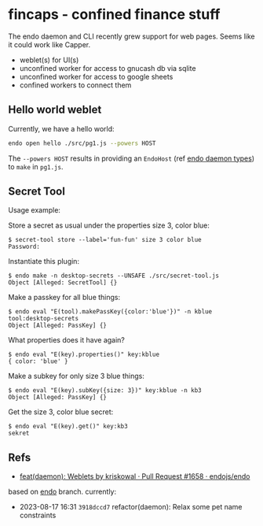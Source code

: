 # fincaps - confined finance stuff

The endo daemon and CLI recently grew support for web pages.
Seems like it could work like Capper.

- weblet(s) for UI(s)
- unconfined worker for access to gnucash db via sqlite
- unconfined worker for access to google sheets
- confined workers to connect them

## Hello world weblet

Currently, we have a hello world:

```sh
endo open hello ./src/pg1.js --powers HOST
```

The `--powers HOST` results in providing an `EndoHost` (ref
[endo daemon types](https://github.com/endojs/endo/blob/endo/packages/daemon/src/types.d.ts)) to `make` in `pg1.js`.

## Secret Tool

Usage example:

Store a secret as usual under the properties size 3, color blue:

```
$ secret-tool store --label='fun-fun' size 3 color blue
Password:
```

Instantiate this plugin:

```
$ endo make -n desktop-secrets --UNSAFE ./src/secret-tool.js
Object [Alleged: SecretTool] {}
```

Make a passkey for all blue things:

```
$ endo eval "E(tool).makePassKey({color:'blue'})" -n kblue tool:desktop-secrets
Object [Alleged: PassKey] {}
```

What properties does it have again?

```
$ endo eval "E(key).properties()" key:kblue
{ color: 'blue' }
```

Make a subkey for only size 3 blue things:

```
$ endo eval "E(key).subKey({size: 3})" key:kblue -n kb3
Object [Alleged: PassKey] {}
```

Get the size 3, color blue secret:

```
$ endo eval "E(key).get()" key:kb3
sekret
```

## Refs

- [feat\(daemon\): Weblets by kriskowal · Pull Request \#1658 · endojs/endo](https://github.com/endojs/endo/pull/1658)

based on [endo](https://github.com/endojs/endo/tree/endo) branch. currently:

- 2023-08-17 16:31 `3918dccd7` refactor(daemon): Relax some pet name constraints
